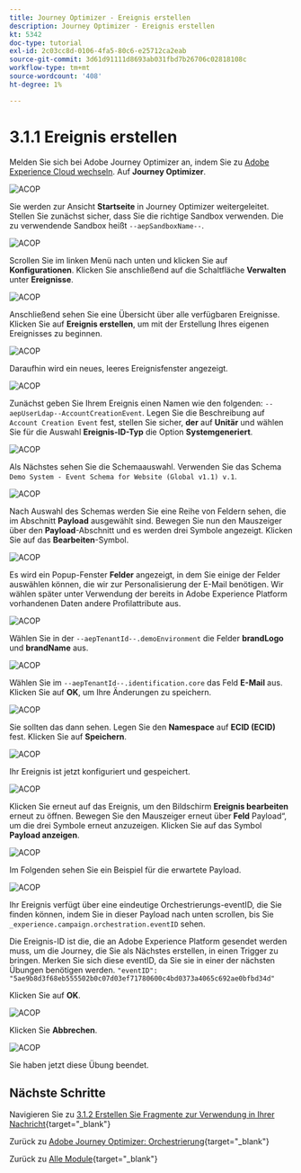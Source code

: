 ```yaml
---
title: Journey Optimizer - Ereignis erstellen
description: Journey Optimizer - Ereignis erstellen
kt: 5342
doc-type: tutorial
exl-id: 2c03cc8d-0106-4fa5-80c6-e25712ca2eab
source-git-commit: 3d61d91111d8693ab031fbd7b26706c02818108c
workflow-type: tm+mt
source-wordcount: '408'
ht-degree: 1%

---
```


# 3.1.1 Ereignis erstellen

Melden Sie sich bei Adobe Journey Optimizer an, indem Sie zu [Adobe Experience Cloud wechseln](https://experience.adobe.com). Auf **Journey Optimizer**.

![ACOP](./images/acophome.png)

Sie werden zur Ansicht **Startseite** in Journey Optimizer weitergeleitet. Stellen Sie zunächst sicher, dass Sie die richtige Sandbox verwenden. Die zu verwendende Sandbox heißt `--aepSandboxName--`.

![ACOP](./images/acoptriglp.png)

Scrollen Sie im linken Menü nach unten und klicken Sie auf **Konfigurationen**. Klicken Sie anschließend auf die Schaltfläche **Verwalten** unter **Ereignisse**.

![ACOP](./images/acopmenu.png)

Anschließend sehen Sie eine Übersicht über alle verfügbaren Ereignisse. Klicken Sie auf **Ereignis erstellen**, um mit der Erstellung Ihres eigenen Ereignisses zu beginnen.

![ACOP](./images/emptyevent.png)

Daraufhin wird ein neues, leeres Ereignisfenster angezeigt.

![ACOP](./images/emptyevent1.png)

Zunächst geben Sie Ihrem Ereignis einen Namen wie den folgenden: `--aepUserLdap--AccountCreationEvent`.
Legen Sie die Beschreibung auf `Account Creation Event` fest, stellen Sie sicher, **der** auf **Unitär** und wählen Sie für die Auswahl **Ereignis-ID-Typ** die Option **Systemgeneriert**.

![ACOP](./images/eventdescription.png)

Als Nächstes sehen Sie die Schemaauswahl. Verwenden Sie das Schema `Demo System - Event Schema for Website (Global v1.1) v.1`.

![ACOP](./images/eventschema.png)

Nach Auswahl des Schemas werden Sie eine Reihe von Feldern sehen, die im Abschnitt **Payload** ausgewählt sind. Bewegen Sie nun den Mauszeiger über den **Payload**-Abschnitt und es werden drei Symbole angezeigt. Klicken Sie auf das **Bearbeiten**-Symbol.

![ACOP](./images/eventpayload.png)

Es wird ein Popup-Fenster **Felder** angezeigt, in dem Sie einige der Felder auswählen können, die wir zur Personalisierung der E-Mail benötigen.  Wir wählen später unter Verwendung der bereits in Adobe Experience Platform vorhandenen Daten andere Profilattribute aus.

![ACOP](./images/eventfields.png)

Wählen Sie in der `--aepTenantId--.demoEnvironment` die Felder **brandLogo** und **brandName** aus.

![ACOP](./images/eventpayloadbr.png)

Wählen Sie im `--aepTenantId--.identification.core` das Feld **E-Mail** aus. Klicken Sie auf **OK**, um Ihre Änderungen zu speichern.

![ACOP](./images/eventpayloadbrid.png)

Sie sollten das dann sehen. Legen Sie den **Namespace** auf **ECID (ECID)** fest. Klicken Sie auf **Speichern**.

![ACOP](./images/eventsave.png)

Ihr Ereignis ist jetzt konfiguriert und gespeichert.

![ACOP](./images/eventdone.png)

Klicken Sie erneut auf das Ereignis, um den Bildschirm **Ereignis bearbeiten** erneut zu öffnen. Bewegen Sie den Mauszeiger erneut über **Feld** Payload“, um die drei Symbole erneut anzuzeigen. Klicken Sie auf das Symbol **Payload anzeigen**.

![ACOP](./images/viewevent.png)

Im Folgenden sehen Sie ein Beispiel für die erwartete Payload.

![ACOP](./images/fullpayload.png)

Ihr Ereignis verfügt über eine eindeutige Orchestrierungs-eventID, die Sie finden können, indem Sie in dieser Payload nach unten scrollen, bis Sie `_experience.campaign.orchestration.eventID` sehen.

Die Ereignis-ID ist die, die an Adobe Experience Platform gesendet werden muss, um die Journey, die Sie als Nächstes erstellen, in einen Trigger zu bringen. Merken Sie sich diese eventID, da Sie sie in einer der nächsten Übungen benötigen werden.
`"eventID": "5ae9b8d3f68eb555502b0c07d03ef71780600c4bd0373a4065c692ae0bfbd34d"`

Klicken Sie auf **OK**.

![ACOP](./images/payloadeventID.png)

Klicken Sie **Abbrechen**.

![ACOP](./images/payloadeventID1.png)

Sie haben jetzt diese Übung beendet.

## Nächste Schritte

Navigieren Sie zu [3.1.2 Erstellen Sie Fragmente zur Verwendung in Ihrer Nachricht](./ex2.md){target="_blank"}

Zurück zu [Adobe Journey Optimizer: Orchestrierung](./journey-orchestration-create-account.md){target="_blank"}

Zurück zu [Alle Module](./../../../../overview.md){target="_blank"}
